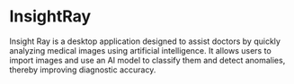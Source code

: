 # InsightRay
Insight Ray is a desktop application designed to assist doctors by quickly analyzing medical images using artificial intelligence. It allows users to import images and use an AI model to classify them and detect anomalies, thereby improving diagnostic accuracy.
